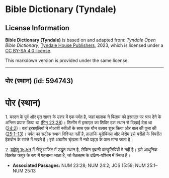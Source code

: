 # Bible Dictionary (Tyndale)

## License Information

**Bible Dictionary (Tyndale)** is based on and adapted from: _Tyndale Open Bible Dictionary_, [Tyndale House Publishers](https://tyndaleopenresources.com/), 2023, which is licensed under a [CC BY-SA 4.0 license](https://creativecommons.org/licenses/by-sa/4.0/legalcode.en).

This markdown version is provided under the same license.



--------------------------------

## पोर (स्थान) (id: 594743)

पोर (स्थान)
===========

1\. यरदन के पूर्व और मृत सागर के उत्तर में एक पर्वत है, जहां बालाक ने बिलाम को इस्राएल पर श्राप देने के अन्तिम प्रयास किया था ([गिन 23:28](https://ref.ly/Num23:28))। शित्तीम में इस्राएल का शिविर उस स्थान से दिखाई देता था ([24:2](https://ref.ly/Num24:2))। वहां इस्राएलियों ने मोआबी स्त्रीओं के साथ एक यौन उत्सव शुरू किया और बाल की पूजा की ([25:1–13](https://ref.ly/Num25:1-Num25:13))। पर्वत का सटीक स्थान निश्चित नहीं है, हालांकि यूसेबियस और जेरोम इसे यरीहो के विपरीत हेशबोन के रास्ते में रखते हैं। इसे अबारीम श्रृंखला में नबो पहाड़ के पास माना जाता है।

2\. [यहोशू 15:59](https://ref.ly/Josh15:59) में सेप्टुआजिंट में उद्धृत स्थान है, लेकिन इब्रानी पाण्डुलिपियों में नहीं है। इसे आधुनिक खिरबेत फघुर के रूप में पहचाना जाता है, जो बैतलहम के दक्षिण\-पश्चिम में स्थित है।

* **Associated Passages:** NUM 23:28; NUM 24:2; JOS 15:59; NUM 25:1–NUM 25:13

